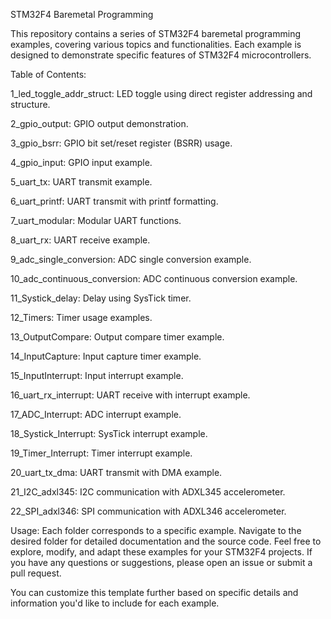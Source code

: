 STM32F4 Baremetal Programming

This repository contains a series of STM32F4 baremetal programming examples, covering various topics and functionalities. Each example is designed to demonstrate specific features of STM32F4 microcontrollers.

Table of Contents:

1_led_toggle_addr_struct: LED toggle using direct register addressing and structure.

2_gpio_output: GPIO output demonstration.

3_gpio_bsrr: GPIO bit set/reset register (BSRR) usage.

4_gpio_input: GPIO input example.

5_uart_tx: UART transmit example.

6_uart_printf: UART transmit with printf formatting.

7_uart_modular: Modular UART functions.

8_uart_rx: UART receive example.

9_adc_single_conversion: ADC single conversion example.

10_adc_continuous_conversion: ADC continuous conversion example.

11_Systick_delay: Delay using SysTick timer.

12_Timers: Timer usage examples.

13_OutputCompare: Output compare timer example.

14_InputCapture: Input capture timer example.

15_InputInterrupt: Input interrupt example.

16_uart_rx_interrupt: UART receive with interrupt example.

17_ADC_Interrupt: ADC interrupt example.

18_Systick_Interrupt: SysTick interrupt example.

19_Timer_Interrupt: Timer interrupt example.

20_uart_tx_dma: UART transmit with DMA example.

21_I2C_adxl345: I2C communication with ADXL345 accelerometer.

22_SPI_adxl346: SPI communication with ADXL346 accelerometer.

Usage:
Each folder corresponds to a specific example. Navigate to the desired folder for detailed documentation and the source code.
Feel free to explore, modify, and adapt these examples for your STM32F4 projects. If you have any questions or suggestions, please open an issue or submit a pull request.

You can customize this template further based on specific details and information you'd like to include for each example.


